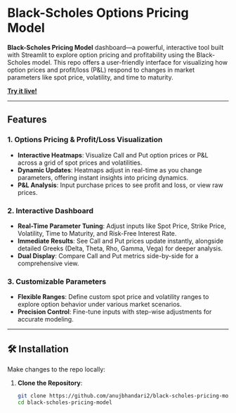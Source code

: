 # Black-Scholes Options Pricing Model

**Black-Scholes Pricing Model** dashboard—a powerful, interactive tool built with Streamlit to explore option pricing and profitability using the Black-Scholes model. This repo offers a user-friendly interface for visualizing how option prices and profit/loss (P&L) respond to changes in market parameters like spot price, volatility, and time to maturity.

**[Try it live!]()**

---

## Features

### 1. Options Pricing & Profit/Loss Visualization
- **Interactive Heatmaps**: Visualize Call and Put option prices or P&L across a grid of spot prices and volatilities.
- **Dynamic Updates**: Heatmaps adjust in real-time as you change parameters, offering instant insights into pricing dynamics.
- **P&L Analysis**: Input purchase prices to see profit and loss, or view raw prices.

### 2. Interactive Dashboard
- **Real-Time Parameter Tuning**: Adjust inputs like Spot Price, Strike Price, Volatility, Time to Maturity, and Risk-Free Interest Rate.
- **Immediate Results**: See Call and Put prices update instantly, alongside detailed Greeks (Delta, Theta, Rho, Gamma, Vega) for deeper analysis.
- **Dual Display**: Compare Call and Put metrics side-by-side for a comprehensive view.

### 3. Customizable Parameters
- **Flexible Ranges**: Define custom spot price and volatility ranges to explore option behavior under various market scenarios.
- **Precision Control**: Fine-tune inputs with step-wise adjustments for accurate modeling.

---

## 🛠️ Installation

Make changes to the repo locally:

1. **Clone the Repository**:
   ```bash
   git clone https://github.com/anujbhandari2/black-scholes-pricing-model.git
   cd black-scholes-pricing-model